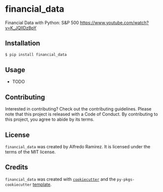 # financial_data

Financial Data with Python: S&P 500 https://www.youtube.com/watch?v=K_JQlIDzBpY

## Installation

```bash
$ pip install financial_data
```

## Usage

- TODO

## Contributing

Interested in contributing? Check out the contributing guidelines. Please note that this project is released with a Code of Conduct. By contributing to this project, you agree to abide by its terms.

## License

`financial_data` was created by Alfredo Ramirez. It is licensed under the terms of the MIT license.

## Credits

`financial_data` was created with [`cookiecutter`](https://cookiecutter.readthedocs.io/en/latest/) and the `py-pkgs-cookiecutter` [template](https://github.com/py-pkgs/py-pkgs-cookiecutter).
